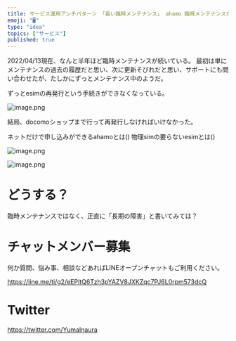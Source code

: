 ```yaml
---
title: サービス運用アンチパターン 「長い臨時メンテナンス」 ahamo 臨時メンテナンスが半年ほど続いている件
emoji: "🖥"
type: "idea"
topics: ["サービス"]
published: true
---
```


2022/04/13現在、なんと半年ほど臨時メンテナンスが続いている。
最初は単にメンテナンスの過去の履歴だと思い、次に更新そびれだと思い、サポートにも問い合わせたが、たしかにずっとメンテナンス中のようだ。

ずっとesimの再発行という手続きができなくなっている。

![image.png](https://qiita-image-store.s3.ap-northeast-1.amazonaws.com/0/89618/3be20a90-16c5-13ad-541d-07f94158542a.png)


結局、docomoショップまで行って再発行しなければいけなかった。

ネットだけで申し込みができるahamoとは()
物理simの要らないesimとは()

![image.png](https://qiita-image-store.s3.ap-northeast-1.amazonaws.com/0/89618/2b24a69e-95e0-86fa-52cc-5fa300e796c3.png)


![image.png](https://qiita-image-store.s3.ap-northeast-1.amazonaws.com/0/89618/f14a7b42-1b5e-c031-61c8-fbbe18df9892.png)


# どうする？


臨時メンテナンスではなく、正直に「長期の障害」と書いてみては？












<!-- Update From Qiita API -->

# チャットメンバー募集


何か質問、悩み事、相談などあればLINEオープンチャットもご利用ください。

https://line.me/ti/g2/eEPltQ6Tzh3pYAZV8JXKZqc7PJ6L0rpm573dcQ





# Twitter


https://twitter.com/YumaInaura


<!-- Update From Qiita API -->


